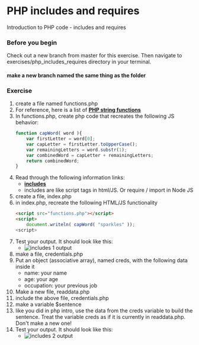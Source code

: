 # PHP includes and requires

Introduction to PHP code - includes and requires

### Before you begin

Check out a new branch from master for this exercise.  Then navigate to exercises/php_includes_requires directory in your terminal.
#### make a new branch named the same thing as the folder

### Exercise

1. create a file named functions.php
1. For reference, here is a list of [**PHP string functions**](https://www.php.net/manual/en/ref.strings.php)
1. In functions.php, create php code that recreates the following JS behavior:
    ```javascript
    function capWord( word ){
        var firstLetter = word[0];
        var capLetter = firstLetter.toUpperCase();
        var remainingLetters = word.substr(1);
        var combinedWord = capLetter + remainingLetters;
        return combinedWord;
    }
    ```
1. Read through the following information links:
	* [**includes**](https://www.php.net/manual/en/function.include.php)
    * includes are like script tags in html/JS.  Or require / import in Node JS
1. create a file, index.php
1. in index.php, recreate the following HTML/JS functionality
    ```html
    <script src="functions.php"></script>
    <script>
        document.writeln( capWord( "sparkles" ));
    <script>
    ```
1. Test your output. It should look like this: 
    * ![includes 1 output](../../demoassets/includes_1output.png)
1. make a file, credentials.php
1. Put an object (associative array), named creds, with the following data inside it
    * name: your name
    * age: your age
    * occupation: your previous job
1. Make a new file, readdata.php
1. include the above file, credentials.php
1. make a variable $sentence
1. like you did in php intro, use the data from the creds variable to build the sentence.  Treat the variable creds as if it is currently in readdata.php.  Don't make a new one!
1. Test your output.  It should look like this: 
    * ![includes 2 output](../../demoassets/includes_2output.png)



